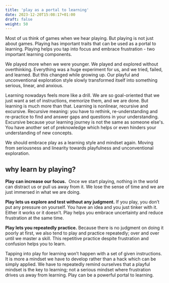 ```yaml
---
title: 'play as a portal to learning'
date: 2023-12-20T15:08:17+01:00
draft: false
weight: 50
---
```


Most of us think of games when we hear playing. But playing is not just about
games. Playing has important traits that can be used as a portal to learning.
Playing helps you tap into focus and embrace frustration - two important
learning components.

We played more when we were younger. We played and explored without
overthinking. Everything was a huge experiment for us, and we tried, failed,
and learned. But this changed while growing up. Our playful and unconventional
exploration style slowly transformed itself into something serious, linear, and
anxious.

Learning nowadays feels more like a drill. We are so goal-oriented that we just
want a set of instructions, memorize them, and we are done. But learning is
much more than that. Learning is nonlinear, recursive and excursive. Recursive
meaning: you have to rethink, re-understanding and re-practice to find and
answer gaps and questions in your understanding. Excursive because your
learning journey is not the same as someone else's. You have another set of
preknowledge which helps or even hinders your understanding of new concepts.

We should embrace play as a learning style and mindset again. Moving from
seriousness and linearity towards playfulness and unconventional exploration.

## why learn by playing?

**Play can increase our focus.**  Once we start playing, nothing in the world
can distract us or pull us away from it. We lose the sense of time and we are
just immersed in what we are doing.

**Play lets us explore and test without any judgment.** If you play, you don’t
put any pressure on yourself. You have an idea and you just tinker with it.
Either it works or it doesn’t. Play helps you embrace uncertainty and reduce
frustration at the same time.

**Play lets you repeatedly practice.** Because there is no judgment on doing it
poorly at first, we also tend to play and practice repeatedly; over and over
until we master a skill. This repetitive practice despite frustration and
confusion helps you to learn.

Tapping into play for learning won’t happen with a set of given instructions.
It is more a mindset we have to develop rather than a hack which can be simply
applied. We have to repeatedly remind ourselves that a playful mindset is the
key to learning; not a serious mindset where frustration drives us away from
learning. Play can be a powerful portal to learning.
